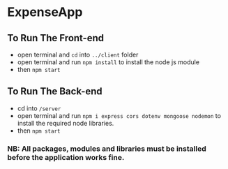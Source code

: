 # ExpenseApp
 
## To Run The Front-end
- open terminal and `cd` into `../client` folder
- open terminal and run `npm install` to install the node js module
- then `npm start`

## To Run The Back-end
- cd into `/server`
- open terminal and run `npm i express cors dotenv mongoose nodemon` to install the required node libraries.
- then `npm start`

### NB: All packages, modules and libraries must be installed before the application works fine.